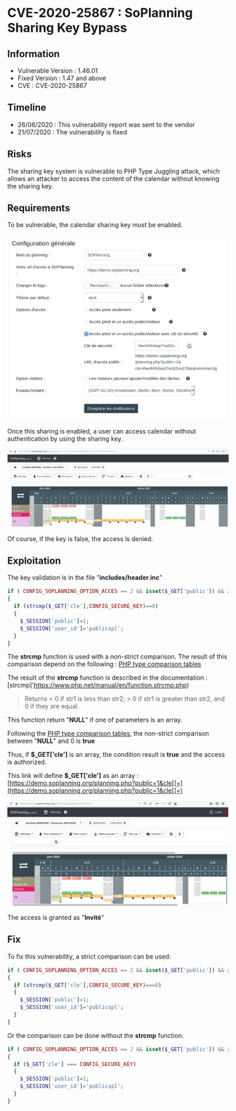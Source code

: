 # CVE-2020-25867 : SoPlanning Sharing Key Bypass

## Information

- Vulnerable Version : 1.46.01
- Fixed Version : 1.47 and above
- CVE : CVE-2020-25867

## Timeline

- 26/06/2020 : This vulnerability report was sent to the vendor
- 21/07/2020 : The vulnerability is fixed

## Risks

The sharing key system is vulnerable to PHP Type Juggling attack, which allows an attacker to access the content of the calendar without knowing the sharing key.

## Requirements

To be vulnerable, the calendar sharing key must be enabled.

![EnableSharingKey](EnableSharingKey.png)

Once this sharing is enabled, a user can access calendar without authentication by using the sharing key.

![NormalBehavior](NormalBehavior.png)

Of course, if the key is false, the access is denied.

## Exploitation

The key validation is in the file "**includes/header.inc**"

```php
if ( CONFIG_SOPLANNING_OPTION_ACCES == 2 && isset($_GET['public']) && isset($_GET['cle']))
{
  if (strcmp($_GET['cle'],CONFIG_SECURE_KEY)==0)
  {
    $_SESSION['public']=1;
    $_SESSION['user_id']='publicspl';
  }
}
```

The **strcmp** function is used with a non-strict comparison. The result of this comparison depend on the following : [PHP type comparison tables](https://www.php.net/manual/en/types.comparisons.php)

The result of the **strcmp** function is described in the documentation : [strcmp]'https://www.php.net/manual/en/function.strcmp.php)

> Returns < 0 if str1 is less than str2; > 0 if str1 is greater than str2, and 0 if they are equal. 

This function return "**NULL**" if one of parameters is an array.

Following the [PHP type comparison tables](https://www.php.net/manual/en/types.comparisons.php), the non-strict comparison between "**NULL**" and 0 is **true**

Thus, if **$\_GET['cle']** is an array, the condition result is **true** and the access is authorized.

This link will define **$\_GET['cle']** as an array :
[https://demo.soplanning.org/planning.php?public=1&cle[]=](https://demo.soplanning.org/planning.php?public=1&cle[]=)

![Exploit](Exploit.png)

The access is granted as "**Invité**"

## Fix

To fix this vulnerability, a strict comparison can be used:

```php
if ( CONFIG_SOPLANNING_OPTION_ACCES == 2 && isset($_GET['public']) && isset($_GET['cle']))
{
  if (strcmp($_GET['cle'],CONFIG_SECURE_KEY)===0)
  {
    $_SESSION['public']=1;
    $_SESSION['user_id']='publicspl';
  }
}
```
Or the comparison can be done without the **strcmp** function.

```php
if ( CONFIG_SOPLANNING_OPTION_ACCES == 2 && isset($_GET['public']) && isset($_GET['cle']))
{
  if ($_GET['cle'] === CONFIG_SECURE_KEY)
  {
    $_SESSION['public']=1;
    $_SESSION['user_id']='publicspl';
  }
}
```
